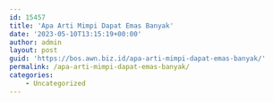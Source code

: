 ```yaml
---
id: 15457
title: 'Apa Arti Mimpi Dapat Emas Banyak'
date: '2023-05-10T13:15:19+00:00'
author: admin
layout: post
guid: 'https://bos.awn.biz.id/apa-arti-mimpi-dapat-emas-banyak/'
permalink: /apa-arti-mimpi-dapat-emas-banyak/
categories:
    - Uncategorized
---
```


